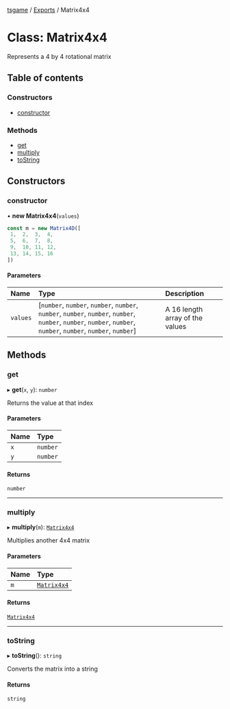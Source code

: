 [tsgame](../README.md) / [Exports](../modules.md) / Matrix4x4

# Class: Matrix4x4

Represents a 4 by 4 rotational matrix

## Table of contents

### Constructors

- [constructor](Matrix4x4.md#constructor)

### Methods

- [get](Matrix4x4.md#get)
- [multiply](Matrix4x4.md#multiply)
- [toString](Matrix4x4.md#tostring)

## Constructors

### constructor

• **new Matrix4x4**(`values`)

```typescript
const m = new Matrix4D([
 1,  2,  3,  4,
 5,  6,  7,  8,
 9,  10, 11, 12,
 13, 14, 15, 16
])
```

#### Parameters

| Name | Type | Description |
| :------ | :------ | :------ |
| `values` | [`number`, `number`, `number`, `number`, `number`, `number`, `number`, `number`, `number`, `number`, `number`, `number`, `number`, `number`, `number`, `number`] | A 16 length array of the values |

## Methods

### get

▸ **get**(`x`, `y`): `number`

Returns the value at that index

#### Parameters

| Name | Type |
| :------ | :------ |
| `x` | `number` |
| `y` | `number` |

#### Returns

`number`

___

### multiply

▸ **multiply**(`m`): [`Matrix4x4`](Matrix4x4.md)

Multiplies another 4x4 matrix

#### Parameters

| Name | Type |
| :------ | :------ |
| `m` | [`Matrix4x4`](Matrix4x4.md) |

#### Returns

[`Matrix4x4`](Matrix4x4.md)

___

### toString

▸ **toString**(): `string`

Converts the matrix into a string

#### Returns

`string`
